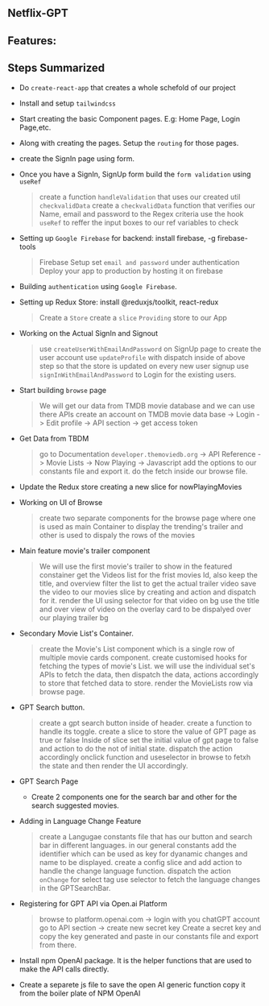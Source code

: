 ## Netflix-GPT


## Features:







## Steps Summarized

- Do `create-react-app` that creates a whole schefold of our project

- Install and setup `tailwindcss`

- Start creating the basic Component pages. E.g: Home Page, Login Page,etc.

- Along with creating the pages. Setup the `routing` for those pages.

- create the SignIn page using form.

- Once you have a SignIn, SignUp form build the `form validation` using `useRef`
    > create a function `handleValidation` that uses our created util `checkvalidData`
    >  create a `checkvalidData` function that verifies our Name, email and password to the Regex criteria
    > use the hook `useRef` to reffer the input boxes to our ref variables to check

- Setting up `Google Firebase` for backend: install firebase, -g firebase-tools
    > Firebase Setup
    > set `email and password` under authentication
    > Deploy your app to production by hosting it on firebase

- Building `authentication` using `Google Firebase`.
- Setting up Redux Store: install @reduxjs/toolkit, react-redux
    > Create a `Store`
    > create a `slice`
    > `Providing` store to our App

- Working on the Actual SignIn and Signout
    > use `createUserWithEmailAndPassword` on SignUp page to create the user account
    > use `updateProfile` with dispatch inside of above step so that the store is updated on every new user signup
    > use `signInWithEmailAndPassword` to Login for the existing users.

- Start building `browse` page
    > We will get our data from TMDB movie database and we can use there APIs
    > create an account on TMDB movie data base -> Login -> Edit profile -> API section -> get access token

- Get Data from TBDM
    > go to Documentation  `developer.themoviedb.org` -> API Reference -> Movie Lists -> Now Playing -> Javascript
    > add the options to our constants file and export it.
    > do the fetch inside our browse file.

- Update the Redux store creating a new slice for nowPlayingMovies

- Working on UI of Browse
    > create two separate components for the browse page where one is used as main Container to display the trending's trailer and other is used to dispaly the rows of the movies

- Main feature movie's trailer component
    > We will use the first movie's trailer to show in the featured constainer
    > get the Videos list for the frist movies Id, also keep the title, and overview 
    > filter the list to get the actual trailer video
    > save the video to our movies slice by creating and action and dispatch for it.
    > render the UI using selector for that video on bg 
    > use the title and over view of video on the overlay card to be dispalyed over our playing trailer bg

- Secondary Movie List's Container.
    > create the Movie's List component which is a single row of multiple movie cards component.
    > create customised hooks for fetching the types of movie's List.
    > we will use the individual set's APIs to fetch the data, then dispatch the data, actions accordingly to store that fetched data to store.
    > render the MovieLists row via browse page.

- GPT Search button.
    > create a gpt search button inside of header.
    > create a function to handle its toggle.
    > create a slice to store the value of GPT page as true or false
    > Inside of slice set the initial value of gpt page to false and action to do the not of initial state.
    > dispatch the action accordingly onclick function
    > and useselector in browse to fetxh the state and then render the UI accordingly.

- GPT Search Page
    - Create 2 components one for the search bar and other for the search suggested movies.

- Adding in Language Change Feature
    > create a Langugae constants file that has our button and search bar in different languages.
    > in our general constants add the identifier which can be used as key for dyanamic changes and name to be displayed.
    > create a config slice and add action to handle the change language function.
    > dispatch the action `onChange` for select tag
    > use selector to fetch the language changes in the GPTSearchBar.

- Registering for GPT API via Open.ai Platform
    > browse to platform.openai.com -> login with you chatGPT account
    > go to API section -> create new secret key
    > Create a secret key and copy the key generated and paste in our constants file and export from there. 

- Install npm OpenAI package. It is the helper functions that are used to make the API calls directly.

- Create a separete js file to save the open AI generic function copy it from the boiler plate of NPM OpenAI